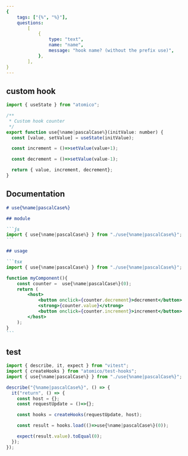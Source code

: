 ```yaml
---
{
    tags: ["{%", "%}"],
    questions:
        [
            {
                type: "text",
                name: "name",
                message: "hook name? (without the prefix use)",
            },
        ],
}
---
```


## custom hook

```jsx use{%name|pascalCase%}/use{%name|pascalCase%}.ts
import { useState } from "atomico";

/**
 * Custom hook counter
 */
export function use{%name|pascalCase%}(initValue: number) {
  const [value, setValue] = useState(initValue);

  const increment = ()=>setValue(value+1);

  const decrement = ()=>setValue(value-1);

  return { value, increment, decrement};
}
```

## Documentation

````markdown use{%name|pascalCase%}/README.md
# use{%name|pascalCase%}

## module

```js
import { use{%name|pascalCase%} } from "./use{%name|pascalCase%}";
```

## usage

```tsx
import { use{%name|pascalCase%} } from "./use{%name|pascalCase%}";

function myComponent(){
    const counter =  use{%name|pascalCase%}(0);
    return (
        <host>
            <button onclick={counter.decrement}>decrement</button>
            <strong>{counter.value}</strong>
            <button onclick={counter.increment}>increment</button>
        </host>
    );
}
```
````

## test

```jsx use{%name|pascalCase%}/use{%name|pascalCase%}.test.ts
import { describe, it, expect } from "vitest";
import { createHooks } from "atomico/test-hooks";
import { use{%name|pascalCase%} } from "./use{%name|pascalCase%}";

describe("{%name|pascalCase%}", () => {
  it("return", () => {
    const host = {};
    const requestUpdate = ()=>{};

    const hooks = createHooks(requestUpdate, host);

    const result = hooks.load(()=>use{%name|pascalCase%}(0));

    expect(result.value).toEqual(0);
  });
});
```
